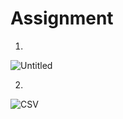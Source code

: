 # Assignment
1.
![Untitled](https://user-images.githubusercontent.com/80156125/114596692-97c27e00-9c98-11eb-8210-dc283f833f10.png)

2.
![CSV](https://user-images.githubusercontent.com/80156125/114599300-96df1b80-9c9b-11eb-9959-37d05ad00d01.gif)
